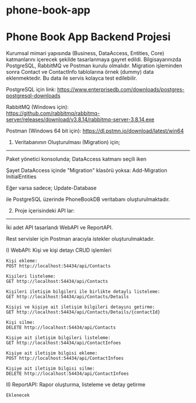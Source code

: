# phone-book-app
Phone Book App Backend Projesi
==============================

Kurumsal mimari yapısında (Business, DataAccess, Entities, Core) katmanlarını içerecek şekilde tasarlanmaya gayret edildi.
Bilgisayarınızda PostgreSQL, RabbitMQ ve Postman kurulu olmalıdır.
Migration işleminden sonra Contact ve ContactInfo tablolarına örnek (dummy) data eklenmektedir. Bu data ile servis kolayca test edilebilir.

  PostgreSQL için link:
  https://www.enterprisedb.com/downloads/postgres-postgresql-downloads

  RabbitMQ (Windows için):  
  https://github.com/rabbitmq/rabbitmq-server/releases/download/v3.8.14/rabbitmq-server-3.8.14.exe
  
  Postman (Windows 64 bit için):
  https://dl.pstmn.io/download/latest/win64

1) Veritabanının Oluşturulması (Migration) için;
------------------------------------------------

Paket yönetici konsolunda; DataAccess katmanı seçili iken

Şayet DataAccess içinde "Migration" klasörü yoksa:
Add-Migration InitialEntities

Eğer varsa sadece;
Update-Database

ile PostgreSQL üzerinde PhoneBookDB veritabanı oluşturulmaktadır.

2) Proje içerisindeki API lar:
------------------------------

İki adet API tasarlandı WebAPI ve ReportAPI.

Rest servisler için Postman aracıyla istekler oluşturulmaktadır.

  I) WebAPI:
     Kişi ve kişi detayı CRUD işlemleri

    Kişi ekleme:    
    POST http://localhost:54434/api/Contacts
    
    Kişileri listeleme:
    GET http://localhost:54434/api/Contacts
    
    Kişileri iletişim bilgileri ile birlikte detaylı listeleme:
    GET http://localhost:54434/api/Contacts/Details
    
    Kişiyi ve kişiye ait iletişim bilgileri detayını getirme:
    GET http://localhost:54434/api/Contacts/Details/{contactId}
    
    Kişi silme:
    DELETE http://localhost:54434/api/Contacts
    
    Kişiye ait iletişim bilgileri listeleme:
    GET http://localhost:54434/api/ContactInfoes
    
    Kişiye ait iletişim bilgisi ekleme:
    POST http://localhost:54434/api/ContactInfoes
    
    Kişiye ait iletişim bilgisi silme:
    DELETE http://localhost:54434/api/ContactInfoes

  II) ReportAPI: 
      Rapor oluşturma, listeleme ve detay getirme
  
    Eklenecek
